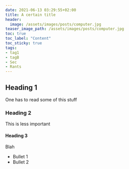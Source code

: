 ```yaml
---
date: 2021-06-13 03:29:55+02:00
title: A certain title
header:
  image: /assets/images/posts/computer.jpg
teaser_image_path: /assets/images/posts/computer.jpg
toc: true
toc_label: "Content"
toc_sticky: true
tags:
- tag1
- tagB
- Sec
- Rants
---
```


## Heading 1
One has to read some of this stuff

### Heading 2
This is less important

#### Heading 3
Blah

* Bullet 1
* Bullet 2


